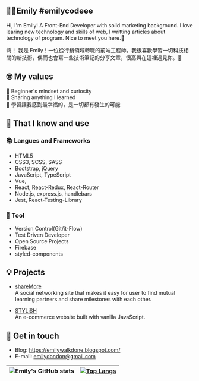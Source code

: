 ## 🐱‍👤Emily #emilycodeee

Hi, I'm Emily! A Front-End Developer with solid marketing background. I love learing new technology and skills of web, I writting articles about technology of program. Nice to meet you here.👋

嗨！ 我是 Emily！一位從行銷領域轉職的前端工程師。我很喜歡學習一切科技相關的新技術，偶而也會寫一些技術筆記的分享文章，很高興在這裡遇見你。👋

## 🤓 My values

🍏 Beginner's mindset and curiosity<br>
🙌 Sharing anything I learned<br>
💖 學習讓我感到最幸福的，是一切都有發生的可能

## 🧠 That I know and use

### 📚 Langues and Frameworks

- HTML5
- CSS3, SCSS, SASS
- Bootstrap, jQuery
- JavaScript, TypeScript
- Vue,
- React, React-Redux, React-Router
- Node.js, express.js, handlebars
- Jest, React-Testing-Library

### 🔧 Tool

- Version Control(Git/it-Flow)
- Test Driven Developer
- Open Source Projects
- Firebase
- styled-components

## 💡 Projects

- [shareMore](https://sharemore-discovermore.web.app/) <br>
  A social networking site that makes it easy for user to find mutual learning partners and share milestones with each other.<br>

- [STYLiSH](https://emily-stylish.web.app/)<br>
  An e-commerce website built with vanilla JavaScript.

## 🔗 Get in touch

- Blog: https://emilywalkdone.blogspot.com/
- E-mail: emilydondon@gmail.com

| ![Emily's GitHub stats](https://github-readme-stats.vercel.app/api?username=emilycodeee&show_icons=true) | [![Top Langs](https://github-readme-stats.vercel.app/api/top-langs/?username=emilycodeee&layout=compact)](https://github.com/emilycodeee/github-readme-stats) |
| -------------------------------------------------------------------------------------------------------- | ------------------------------------------------------------------------------------------------------------------------------------------------------------- |
